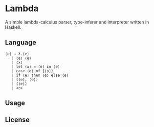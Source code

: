 # Lambda

A simple lambda-calculus parser, type-inferer and interpreter written in Haskell.

## Language

```
⟨e⟩ → λ.⟨e⟩
   | ⟨e⟩ ⟨e⟩
   | ⟨x⟩
   | let ⟨x⟩ = ⟨e⟩ in ⟨e⟩
   | case ⟨e⟩ of {⟨p⟩}
   | if ⟨e⟩ then ⟨e⟩ else ⟨e⟩
   | (⟨e⟩, ⟨e⟩)
   | (⟨e⟩)
   | <c>
```

## Usage

## License
